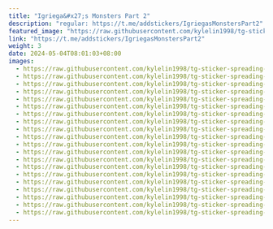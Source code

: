 ```yaml
---
title: "Igriega&#x27;s Monsters Part 2"
description: "regular: https://t.me/addstickers/IgriegasMonstersPart2"
featured_image: "https://raw.githubusercontent.com/kylelin1998/tg-sticker-spreading-worldwide-images/main/img/7732447a-b84b-421b-bf35-b82fc29d4ae2.jpg"
link: "https://t.me/addstickers/IgriegasMonstersPart2"
weight: 3
date: 2024-05-04T08:01:03+08:00
images:
  - https://raw.githubusercontent.com/kylelin1998/tg-sticker-spreading-worldwide-images/main/img/7732447a-b84b-421b-bf35-b82fc29d4ae2.jpg
  - https://raw.githubusercontent.com/kylelin1998/tg-sticker-spreading-worldwide-images/main/img/641c48b0-ad02-41b2-a7a4-6ac35cfda70a.jpg
  - https://raw.githubusercontent.com/kylelin1998/tg-sticker-spreading-worldwide-images/main/img/f2f73d60-c695-49d3-b78e-c9b6c3aaa540.jpg
  - https://raw.githubusercontent.com/kylelin1998/tg-sticker-spreading-worldwide-images/main/img/e4951289-737e-4b66-b660-7e7cecd3f70f.jpg
  - https://raw.githubusercontent.com/kylelin1998/tg-sticker-spreading-worldwide-images/main/img/9ae9eefc-0587-46fa-9f14-8d90f360dba9.jpg
  - https://raw.githubusercontent.com/kylelin1998/tg-sticker-spreading-worldwide-images/main/img/4120a618-3673-4c79-bad5-2f2a42aabe87.jpg
  - https://raw.githubusercontent.com/kylelin1998/tg-sticker-spreading-worldwide-images/main/img/3c807e87-b6e1-4c95-9e7b-c91792e2e0d8.jpg
  - https://raw.githubusercontent.com/kylelin1998/tg-sticker-spreading-worldwide-images/main/img/d0ce62ba-8656-4e9e-b023-13088f3bd42d.jpg
  - https://raw.githubusercontent.com/kylelin1998/tg-sticker-spreading-worldwide-images/main/img/e46f25f0-7fc0-48d4-933e-2543776663a2.jpg
  - https://raw.githubusercontent.com/kylelin1998/tg-sticker-spreading-worldwide-images/main/img/48523d32-5bb6-4053-90e6-49ae63f57f84.jpg
  - https://raw.githubusercontent.com/kylelin1998/tg-sticker-spreading-worldwide-images/main/img/f7c60396-cad5-4b73-9e70-30d2e2d4e19d.jpg
  - https://raw.githubusercontent.com/kylelin1998/tg-sticker-spreading-worldwide-images/main/img/16c9a48f-ff40-48dc-8ebc-c5baa8163699.jpg
  - https://raw.githubusercontent.com/kylelin1998/tg-sticker-spreading-worldwide-images/main/img/010c4639-1496-4edf-8628-45d76ce62801.jpg
  - https://raw.githubusercontent.com/kylelin1998/tg-sticker-spreading-worldwide-images/main/img/cb9fa117-66bc-4d43-8d4a-72e3e8342b99.jpg
  - https://raw.githubusercontent.com/kylelin1998/tg-sticker-spreading-worldwide-images/main/img/22e49973-e1ff-4bcd-88b1-0c5aaaf600f7.jpg
  - https://raw.githubusercontent.com/kylelin1998/tg-sticker-spreading-worldwide-images/main/img/3f5557a8-b6a3-4d70-a4ad-b2a38b2ca230.jpg
  - https://raw.githubusercontent.com/kylelin1998/tg-sticker-spreading-worldwide-images/main/img/06e30166-a083-4263-9fb8-8f450a6c2d19.jpg
  - https://raw.githubusercontent.com/kylelin1998/tg-sticker-spreading-worldwide-images/main/img/6385517b-c216-47ff-8c81-4129571b56bc.jpg
  - https://raw.githubusercontent.com/kylelin1998/tg-sticker-spreading-worldwide-images/main/img/fa053ef1-8340-454b-994e-261056d04a53.jpg
  - https://raw.githubusercontent.com/kylelin1998/tg-sticker-spreading-worldwide-images/main/img/02095242-3893-410e-850e-07f9e29df7aa.jpg
---
```

